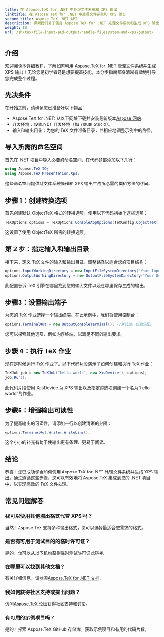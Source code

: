 ```yaml
---
title: 在 Aspose.TeX for .NET 中处理文件系统和 XPS 输出
linktitle: 在 Aspose.TeX for .NET 中处理文件系统和 XPS 输出
second_title: Aspose.TeX .NET API
description: 探索我们关于使用 Aspose.TeX for .NET 处理文件系统和生成 XPS 输出的综合指南。本分步教程涵盖了从设置环境到执行 TeX 作业的所有内容。
weight: 10
url: /zh/tex/file-input-and-output/handle-filesystem-and-xps-output/
---
```

## 介绍

欢迎阅读本详细教程，了解如何利用 Aspose.TeX for .NET 管理文件系统并生成 XPS 输出！无论您是初学者还是想要提高技能，本分步指南都将清晰有效地引导您完成整个过程。

## 先决条件

在开始之前，请确保您已准备好以下物品：

-  Aspose.TeX for .NET: 从以下网址下载并安装最新版本[Aspose 网站](https://releases.aspose.com/tex/net/).
- 开发环境：设置.NET 开发环境（如 Visual Studio）。
- 输入和输出目录：为您的 TeX 文件准备目录，并相应地调整示例中的路径。

## 导入所需的命名空间

首先在 .NET 项目中导入必要的命名空间。在代码顶部添加以下几行：

```csharp
using Aspose.TeX.IO;
using Aspose.TeX.Presentation.Xps;
```

这些命名空间提供对文件系统操作和 XPS 输出生成所必需的类和方法的访问。

## 步骤 1：创建转换选项

首先创建默认 ObjectTeX 格式的转换选项。使用以下代码初始化这些选项：

```csharp
TeXOptions options = TeXOptions.ConsoleAppOptions(TeXConfig.ObjectTeX());
```

这设置了使用 ObjectTeX 所需的转换选项。

## 第 2 步：指定输入和输出目录

接下来，定义 TeX 文件的输入和输出目录。调整路径以适合您的项目结构：

```csharp
options.InputWorkingDirectory = new InputFileSystemDirectory("Your Input Directory");
options.OutputWorkingDirectory = new OutputFileSystemDirectory("Your Output Directory");
```

此配置告诉 TeX 引擎在哪里找到您的输入文件以及在哪里保存生成的输出。

## 步骤3：设置输出端子

为您的 TeX 作业选择一个输出终端。在此示例中，我们将使用控制台：

```csharp
options.TerminalOut = new OutputConsoleTerminal(); //默认值。任意分配。
```

您可以探索其他选项，例如内存终端，以满足不同的输出要求。

## 步骤 4：执行 TeX 作业

现在是时候运行 TeX 作业了。以下代码片段演示了如何创建和执行 TeX 作业：

```csharp
TeXJob job = new TeXJob("hello-world", new XpsDevice(), options);
job.Run();
```

此代码片段使用 XpsDevice 为 XPS 输出以及指定的选项创建一个名为“hello-world”的作业。

## 步骤5：增强输出可读性

为了提高输出的可读性，请添加一行以创建清晰的分隔：

```csharp
options.TerminalOut.Writer.WriteLine();
```

这个小小的补充有助于使输出更有条理、更易于阅读。

## 结论

恭喜！您已成功学会如何使用 Aspose.TeX for .NET 处理文件系统并生成 XPS 输出。通过遵循这些步骤，您可以有效地将 Aspose.TeX 集成到您的 .NET 项目中，以实现高效的 TeX 文件处理。

## 常见问题解答

### 我可以使用其他输出格式代替 XPS 吗？

当然！Aspose.TeX 支持多种输出格式，您可以选择最适合您需求的格式。

### 是否有可用于测试目的的临时许可证？

是的，你可以从以下机构获得临时测试许可证[此链接](https://purchase.conholdate.com/temporary-license/).

### 在哪里可以找到其他文档？

有关详细信息，请参阅[Aspose.TeX for .NET 文档](https://reference.aspose.com/tex/net/).

### 我如何获得社区支持或提出问题？

访问[Aspose.TeX 论坛](https://forum.aspose.com/c/tex/47)获得社区支持和讨论。

### 有可用的示例项目吗？

是的！探索 Aspose.TeX GitHub 存储库，获取示例项目和有用的代码片段。
